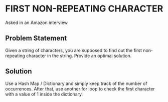 # FIRST NON-REPEATING CHARACTER
Asked in an Amazon interview.
## Problem Statement
Given a string of characters, you are supposed to find out the first non-repeating character in the string. Provide an optimal solution.
## Solution
Use a Hash Map / Dictionary and simply keep track of the number of occurrences. After that, use another for loop to check the first character with a value of 1 inside the dictionary.
